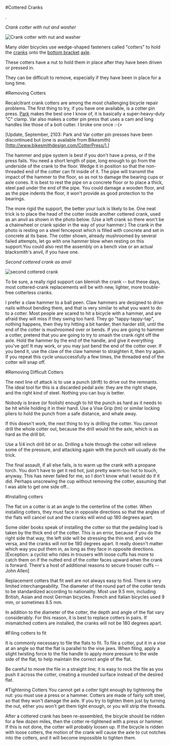 #Cottered Cranks

.

*Crank cotter with nut and washer*

![Crank cotter with nut and washer](http://sheldonbrown.com/images/ck095.jpg "Crank Cotter")

Many older bicycles use wedge-shaped fasteners called "cotters" to hold the [cranks](http://sheldonbrown.com/glossary.html#crank) onto the [bottom bracket](http://sheldonbrown.com/gloss_bo-z.html#bottom) [axle](http://sheldonbrown.com/glossary.html#axle).

These cotters have a nut to hold them in place after they have been driven or pressed in.

They can be difficult to remove, especially if they have been in place for a long time.

#Removing Cotters

Recalcitrant crank cotters are among the most challenging bicycle repair problems. The first thing to try, if you have one available, is a cotter pin press. [Park](http://sheldonbrown.com/gloss_p.html#park) makes the best one I know of, it is basically a super-heavy-duty "C" clamp. Var also makes a cotter pin press that uses a cam and long handles like those of a bolt cutter. I broke one once :-(>

[Update, September, 2103: Park and Var cotter pin presses have been discontinued but (one is available from Bikesmith)[http://www.bikesmithdesign.com/CotterPress/].]

The hammer and pipe system is best if you don't have a press, or if the press fails. You need a short length of pipe, long enough to go from the underside of the crank to the floor. Wedge it in position so that the non-threaded end of the cotter can fit inside of it. The pipe will transmit the impact of the hammer to the floor, so as not to damage the bearing cups or axle cones. It is best to rest the pipe on a concrete floor or to place a thick, steel pad under the end of the pipe. You could damage a wooden floor, and as the pipe indents the floor, it won't provide as good protection to the bearings.

The more rigid the support, the better your luck is likely to be. One neat trick is to place the head of the cotter inside another cottered crank, used as an anvil as shown in the photo below. (Use a left crank so there won't be a chainwheel or crank spider in the way of your hammer.) The crank in the photo is resting on a steel fencepost which is filled with concrete and set in concrete at its base. The cotter shown, already mushroomed by several failed attempts, let go with one hammer blow when resting on this support.You could also rest the assembly on a bench vise or an actual blacksmith's anvil, if you have one.

*Second cottered crank as anvil*

![second cottered crank](http://sheldonbrown.com/images/cotter-anvilIMG_1782.JPG)

To be sure, a really rigid support can blemish the crank -- but these days, most cottered-crank replacements will be with new, lighter, more trouble-free cotterless cranks.

I prefer a claw hammer to a ball peen. Claw hammers are designed to drive nails without bending them, and that is very similar to what you want to do to a cotter. Most people are scared to hit a bicycle with a hammer, and are afraid they will miss if they swing too hard. They go "tappy-tappy-tap", nothing happens, then they try hitting a bit harder, then harder still, until the end of the cotter is mushroomed over or bends. If you are going to hammer a cotter, pretend that you are going to try to smash the crank right off the axle. Hold the hammer by the end of the handle, and give it everything you've got! It may work, or you may just bend the end of the cotter over. If you bend it, use the claw of the claw hammer to straighten it, then try again. If you repeat this cycle unsuccessfully a few times, the threaded end of the cotter will snap off.

#Removing Difficult Cotters

The next line of attack is to use a punch (drift) to drive out the remnants. The ideal tool for this is a discarded pedal axle: they are the right shape, and the right kind of steel. Nothing you can buy is better.

Nobody is brave (or foolish) enough to hit the punch as hard as it needs to be hit while holding it in their hand. Use a Vise Grip (tm) or similar locking pliers to hold the punch from a safe distance, and whale away.

If this doesn't work, the next thing to try is drilling the cotter. You cannot drill the whole cotter out, because the drill would hit the axle, which is as hard as the drill bit.

Use a 1/4 inch drill bit or so. Drilling a hole through the cotter will relieve some of the pressure, and attacking again with the punch will usually do the trick.

The final assault, if all else fails, is to warm up the crank with a propane torch. You don't have to get it red hot, just pretty warm-too hot to touch, anyway. This has never failed for me, so I don't know what I would do if it did. Perhaps unscrewing the cup without removing the cotter, assuming that I was able to get one side off...

#Installing cotters

The flat on a cotter is at an angle to the centerline of the cotter. When installing cotters, they must face in opposite directions so that the angles of the flats will cancel out and the cranks will wind up 180 degrees apart.

Some older books speak of installing the cotter so that the pedaling load is taken by the thick end of the cotter. This is an error, because if you do the right side that way, the left side will be stressing the thin end, and vice versa, and the cranks will not be 180 degrees apart. It really doesn't matter which way you put them in, as long as they face in opposite directions. [Exception: a cyclist who rides in trousers with loose cuffs has more to catch them on if the nutted end of the cotter faces upward when the crank is forward. There's a host of additional reasons to secure trouser cuffs -- John Allen]

Replacement cotters that fit well are not always easy to find. There is very limited interchangeability. The diameter of the round part of the cotter tends to be standardized according to nationality. Most use 9.5 mm, including British, Asian and most German bicycles. French and Italian bicycles used 9 mm, or sometimes 8.5 mm.

In addition to the diameter of the cotter, the depth and angle of the flat vary considerably. For this reason, it is best to replace cotters in pairs. If mismatched cotters are installed, the cranks will not be 180 degrees apart.

#Filing cotters to fit

It is commonly necessary to file the flats to fit. To file a cotter, put it in a vise at an angle so that the flat is parallel to the vise jaws. When filing, apply a slight twisting force to the file handle to apply more pressure to the wide side of the flat, to help maintain the correct angle of the flat.

Be careful to move the file in a straight line; it is easy to rock the file as you push it across the cotter, creating a rounded surface instead of the desired flat.

#Tightening Cotters
You cannot get a cotter tight enough by tightening the nut: you must use a press or a hammer. Cotters are made of fairly soft steel, so that they won't damage the axle. If you try to tighten them just by turning the nut, either you won't get them tight enough, or you will strip the threads.

After a cottered crank has been re-assembled, the bicycle should be ridden for a few dozen miles, then the cotter re-tightened with a press or hammer. If this is not done, the cotter will probably loosen up. If the bicycle is ridden with loose cotters, the motion of the crank will cause the axle to cut notches into the cotters, and it will become impossible to tighten them.

